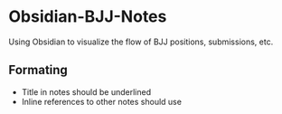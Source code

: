 # Obsidian-BJJ-Notes
Using Obsidian to visualize the flow of BJJ positions, submissions, etc.

## Formating
- Title in notes should be underlined
- Inline references to other notes should use []()
